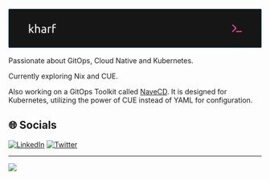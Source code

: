 ![Header](./github-header-image.png)

Passionate about GitOps, Cloud Native and Kubernetes.

Currently exploring Nix and CUE.

Also working on a GitOps Toolkit called [NaveCD](https://github.com/kharf/navecd). It is designed for Kubernetes, utilizing the power of CUE instead of YAML for configuration.

## 🌐 Socials
[![LinkedIn](https://img.shields.io/badge/LinkedIn-0077B5?style=for-the-badge&logo=linkedin&logoColor=white)](https://www.linkedin.com/in/kharf) [![Twitter](https://img.shields.io/badge/Twitter-1DA1F2?style=for-the-badge&logo=twitter&logoColor=white)](https://twitter.com/@kharf_)

---
[![](https://visitcount.itsvg.in/api?id=kharf&icon=0&color=0)](https://visitcount.itsvg.in)
